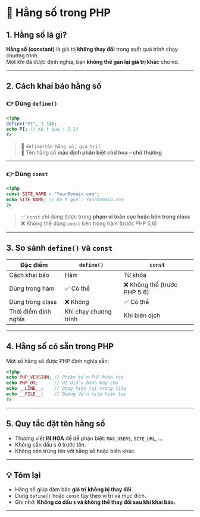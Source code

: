 # 🧱 Hằng số trong PHP

## 1. Hằng số là gì?

**Hằng số (constant)** là giá trị **không thay đổi** trong suốt quá trình chạy chương trình.  
Một khi đã được định nghĩa, bạn **không thể gán lại giá trị khác** cho nó.

---

## 2. Cách khai báo hằng số

### 👉 Dùng `define()`

```php
<?php
define("PI", 3.14);
echo PI; // Kết quả: 3.14
?>
```

> 🔹 `define(tên_hằng_số, giá_trị)`  
> 🔹 Tên hằng số **mặc định phân biệt chữ hoa – chữ thường**

---

### 👉 Dùng `const`

```php
<?php
const SITE_NAME = "YourDomain.com";
echo SITE_NAME; // Kết quả: YourDomain.com
?>
```

> ✅ `const` chỉ dùng được trong **phạm vi toàn cục hoặc bên trong class**  
> ❌ Không thể dùng `const` bên trong hàm (trước PHP 5.6)

---

## 3. So sánh `define()` và `const`

| Đặc điểm | `define()` | `const` |
|-----------|-------------|----------|
| Cách khai báo | Hàm | Từ khóa |
| Dùng trong hàm | ✅ Có thể | ❌ Không thể (trước PHP 5.6) |
| Dùng trong class | ❌ Không | ✅ Có thể |
| Thời điểm định nghĩa | Khi chạy chương trình | Khi biên dịch |

---

## 4. Hằng số có sẵn trong PHP

Một số hằng số được PHP định nghĩa sẵn:

```php
<?php
echo PHP_VERSION; // Phiên bản PHP hiện tại
echo PHP_OS;      // Hệ điều hành máy chủ
echo __LINE__;    // Dòng hiện tại trong file
echo __FILE__;    // Đường dẫn file hiện tại
?>
```

---

## 5. Quy tắc đặt tên hằng số

- Thường viết **IN HOA** để dễ phân biệt: `MAX_USERS`, `SITE_URL`, ...  
- Không cần dấu `$` ở trước tên.  
- Không nên trùng tên với hằng số hoặc biến khác.

---

## 💡 Tóm lại

- Hằng số giúp đảm bảo **giá trị không bị thay đổi**.  
- Dùng `define()` hoặc `const` tùy theo vị trí và mục đích.  
- Ghi nhớ: **Không có dấu `$` và không thể thay đổi sau khi khai báo.**

---
